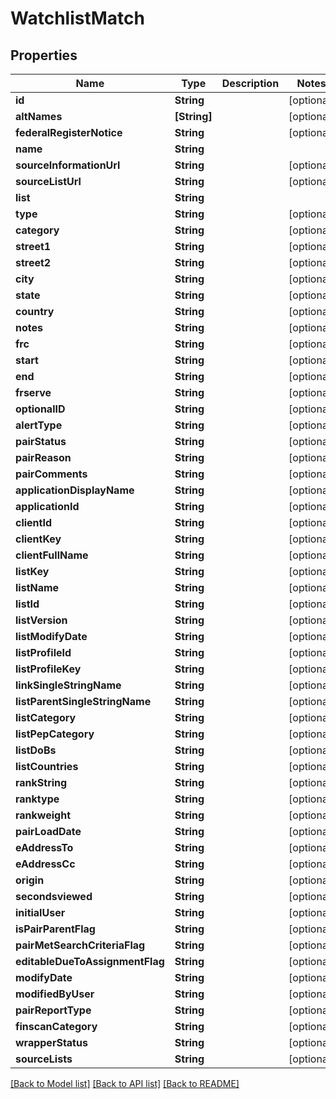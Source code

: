 # WatchlistMatch

## Properties
Name | Type | Description | Notes
------------ | ------------- | ------------- | -------------
**id** | **String** |  | [optional] 
**altNames** | **[String]** |  | [optional] 
**federalRegisterNotice** | **String** |  | [optional] 
**name** | **String** |  | 
**sourceInformationUrl** | **String** |  | [optional] 
**sourceListUrl** | **String** |  | [optional] 
**list** | **String** |  | 
**type** | **String** |  | [optional] 
**category** | **String** |  | [optional] 
**street1** | **String** |  | [optional] 
**street2** | **String** |  | [optional] 
**city** | **String** |  | [optional] 
**state** | **String** |  | [optional] 
**country** | **String** |  | [optional] 
**notes** | **String** |  | [optional] 
**frc** | **String** |  | [optional] 
**start** | **String** |  | [optional] 
**end** | **String** |  | [optional] 
**frserve** | **String** |  | [optional] 
**optionalID** | **String** |  | [optional] 
**alertType** | **String** |  | [optional] 
**pairStatus** | **String** |  | [optional] 
**pairReason** | **String** |  | [optional] 
**pairComments** | **String** |  | [optional] 
**applicationDisplayName** | **String** |  | [optional] 
**applicationId** | **String** |  | [optional] 
**clientId** | **String** |  | [optional] 
**clientKey** | **String** |  | [optional] 
**clientFullName** | **String** |  | [optional] 
**listKey** | **String** |  | [optional] 
**listName** | **String** |  | [optional] 
**listId** | **String** |  | [optional] 
**listVersion** | **String** |  | [optional] 
**listModifyDate** | **String** |  | [optional] 
**listProfileId** | **String** |  | [optional] 
**listProfileKey** | **String** |  | [optional] 
**linkSingleStringName** | **String** |  | [optional] 
**listParentSingleStringName** | **String** |  | [optional] 
**listCategory** | **String** |  | [optional] 
**listPepCategory** | **String** |  | [optional] 
**listDoBs** | **String** |  | [optional] 
**listCountries** | **String** |  | [optional] 
**rankString** | **String** |  | [optional] 
**ranktype** | **String** |  | [optional] 
**rankweight** | **String** |  | [optional] 
**pairLoadDate** | **String** |  | [optional] 
**eAddressTo** | **String** |  | [optional] 
**eAddressCc** | **String** |  | [optional] 
**origin** | **String** |  | [optional] 
**secondsviewed** | **String** |  | [optional] 
**initialUser** | **String** |  | [optional] 
**isPairParentFlag** | **String** |  | [optional] 
**pairMetSearchCriteriaFlag** | **String** |  | [optional] 
**editableDueToAssignmentFlag** | **String** |  | [optional] 
**modifyDate** | **String** |  | [optional] 
**modifiedByUser** | **String** |  | [optional] 
**pairReportType** | **String** |  | [optional] 
**finscanCategory** | **String** |  | [optional] 
**wrapperStatus** | **String** |  | [optional] 
**sourceLists** | **String** |  | [optional] 

[[Back to Model list]](../README.md#documentation-for-models) [[Back to API list]](../README.md#documentation-for-api-endpoints) [[Back to README]](../README.md)


